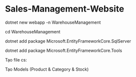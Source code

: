 # Sales-Management-Website
dotnet new webapp -n WarehouseManagement

cd WarehouseManagement

dotnet add package Microsoft.EntityFrameworkCore.SqlServer

dotnet add package Microsoft.EntityFrameworkCore.Tools

Tạo file cs: 

Tạo Models (Product & Category & Stock)
